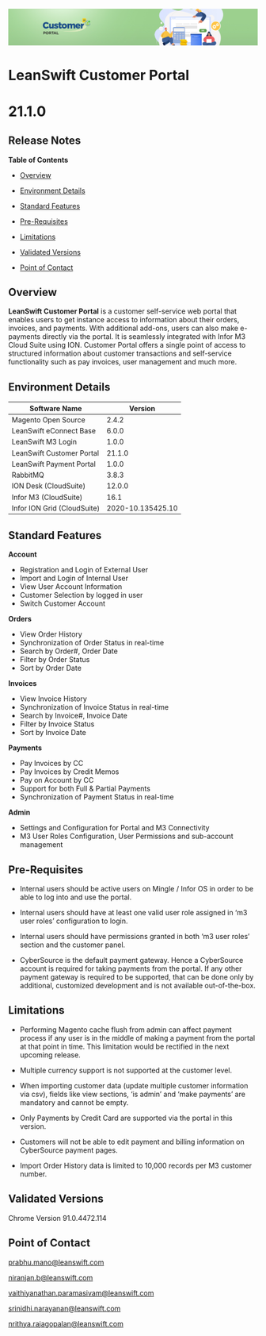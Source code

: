 ![Customer portal banner](/Customerportal/src/images/customer-portal/front-end-user/CP_banner.jpg)

# **LeanSwift Customer Portal**

# **21.1.0**

## **Release Notes**

**Table of Contents**

- [Overview](#overview)

- [Environment Details](#environment-details)

- [Standard Features](#standard-features)

- [Pre-Requisites](#pre-requisites)

- [Limitations](#limitations)

- [Validated Versions](#validated-versions)

- [Point of Contact](#point-of-contact)




## **Overview**

**LeanSwift Customer Portal** is a customer self-service web portal that enables users to get instance access to information about their orders, invoices, and payments. With additional add-ons, users can also make e-payments directly via the portal. It is seamlessly integrated with Infor M3 Cloud Suite using ION. Customer Portal offers a single point of access to structured information about customer transactions and self-service functionality such as pay invoices, user management and much more.



## **Environment Details**

| **Software Name**  |  **Version**  |
| --- | --- |
| Magento Open Source | 2.4.2 |
| LeanSwift eConnect Base | 6.0.0 |
| LeanSwift M3 Login | 1.0.0 |
| LeanSwift Customer Portal | 21.1.0 |
| LeanSwift Payment Portal | 1.0.0 |
| RabbitMQ | 3.8.3 |
| ION Desk (CloudSuite) | 12.0.0 |
| Infor M3 (CloudSuite) | 16.1 |
| Infor ION Grid (CloudSuite) | 2020-10.135425.10 |




## **Standard Features**

**Account**

- Registration and Login of External User  
- Import and Login of Internal User  
- View User Account Information  
- Customer Selection by logged in user  
- Switch Customer Account

**Orders**

- View Order History
- Synchronization of Order Status in real-time
- Search by Order#, Order Date
- Filter by Order Status
- Sort by Order Date

**Invoices**

- View Invoice History
- Synchronization of Invoice Status in real-time
- Search by Invoice#, Invoice Date
- Filter by Invoice Status
- Sort by Invoice Date
  
**Payments**

- Pay Invoices by CC
- Pay Invoices by Credit Memos
- Pay on Account by CC
- Support for both Full & Partial Payments
- Synchronization of Payment Status in real-time
  
**Admin**

- Settings and Configuration for Portal and M3 Connectivity
- M3 User Roles Configuration, User Permissions and sub-account management


## **Pre-Requisites**

- Internal users should be active users on Mingle / Infor OS in order to be able to log into and use the portal.

- Internal users should have at least one valid user role assigned in ‘m3 user roles’ configuration to login.

- Internal users should have permissions granted in both ‘m3 user roles’ section and the customer panel.

- CyberSource is the default payment gateway. Hence a CyberSource account is required for taking payments from the portal. If any other payment gateway is required to be supported, that can be done only by additional, customized development and is not available out-of-the-box.


## **Limitations**

- Performing Magento cache flush from admin can affect payment process if any user is in the middle of making a payment from the portal at that point in time. This limitation would be rectified in the next upcoming release.

- Multiple currency support is not supported at the customer level.

- When importing customer data (update multiple customer information via csv), fields like view sections, ‘is admin’ and ‘make payments’ are mandatory and cannot be empty.

- Only Payments by Credit Card are supported via the portal in this version.
	
- Customers will not be able to edit payment and billing information on CyberSource payment pages.

- Import Order History data is limited to 10,000 records per M3 customer number.


## **Validated Versions**

Chrome Version 91.0.4472.114


## **Point of Contact**

[prabhu.mano@leanswift.com](mailto:prabhu.mano@leanswift.com)

[niranjan.b@leanswift.com](mailto:niranjan.b@leanswift.com)

[vaithiyanathan.paramasivam@leanswift.com](vaithiyanathan.paramasivam@leanswift.com)

[srinidhi.narayanan@leanswift.com](mailto:srinidhi.narayanan@leanswift.com)

[nrithya.rajagopalan@leanswift.com](mailto:nrithya.rajagopalan@leanswift.com)



